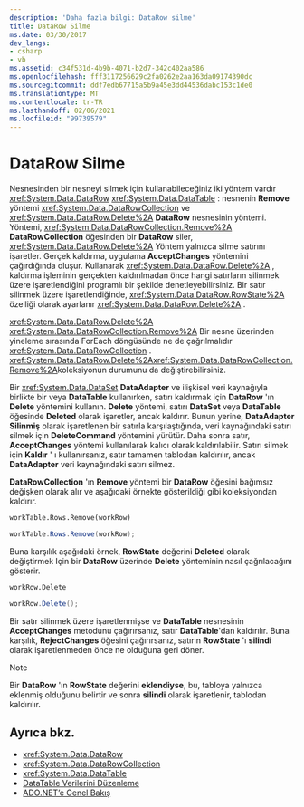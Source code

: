 ```yaml
---
description: 'Daha fazla bilgi: DataRow silme'
title: DataRow Silme
ms.date: 03/30/2017
dev_langs:
- csharp
- vb
ms.assetid: c34f531d-4b9b-4071-b2d7-342c402aa586
ms.openlocfilehash: fff3117256629c2fa0262e2aa163da09174390dc
ms.sourcegitcommit: ddf7edb67715a5b9a45e3dd44536dabc153c1de0
ms.translationtype: MT
ms.contentlocale: tr-TR
ms.lasthandoff: 02/06/2021
ms.locfileid: "99739579"
---
```

# <a name="datarow-deletion"></a>DataRow Silme

Nesnesinden bir nesneyi silmek için kullanabileceğiniz iki yöntem vardır <xref:System.Data.DataRow> <xref:System.Data.DataTable> : nesnenin **Remove** yöntemi <xref:System.Data.DataRowCollection> ve <xref:System.Data.DataRow.Delete%2A> **DataRow** nesnesinin yöntemi. Yöntemi, <xref:System.Data.DataRowCollection.Remove%2A> **DataRowCollection** öğesinden bir **DataRow** siler, <xref:System.Data.DataRow.Delete%2A> Yöntem yalnızca silme satırını işaretler. Gerçek kaldırma, uygulama **AcceptChanges** yöntemini çağırdığında oluşur. Kullanarak <xref:System.Data.DataRow.Delete%2A> , kaldırma işleminin gerçekten kaldırılmadan önce hangi satırların silinmek üzere işaretlendiğini programlı bir şekilde denetleyebilirsiniz. Bir satır silinmek üzere işaretlendiğinde, <xref:System.Data.DataRow.RowState%2A> özelliği olarak ayarlanır <xref:System.Data.DataRow.Delete%2A> .  
  
 <xref:System.Data.DataRow.Delete%2A> <xref:System.Data.DataRowCollection.Remove%2A> Bir nesne üzerinden yineleme sırasında ForEach döngüsünde ne de çağrılmalıdır <xref:System.Data.DataRowCollection> . <xref:System.Data.DataRow.Delete%2A><xref:System.Data.DataRowCollection.Remove%2A>koleksiyonun durumunu da değiştirebilirsiniz.  
  
 Bir <xref:System.Data.DataSet> **DataAdapter** ve ilişkisel veri kaynağıyla birlikte bir veya **DataTable** kullanırken, satırı kaldırmak için **DataRow** 'ın **Delete** yöntemini kullanın. **Delete** yöntemi, satırı **DataSet** veya **DataTable** öğesinde **Deleted** olarak işaretler, ancak kaldırır. Bunun yerine, **DataAdapter** **Silinmiş** olarak işaretlenen bir satırla karşılaştığında, veri kaynağındaki satırı silmek için **DeleteCommand** yöntemini yürütür. Daha sonra satır, **AcceptChanges** yöntemi kullanılarak kalıcı olarak kaldırılabilir. Satırı silmek için **Kaldır** ' ı kullanırsanız, satır tamamen tablodan kaldırılır, ancak **DataAdapter** veri kaynağındaki satırı silmez.  
  
 **DataRowCollection** 'ın **Remove** yöntemi bir **DataRow** öğesini bağımsız değişken olarak alır ve aşağıdaki örnekte gösterildiği gibi koleksiyondan kaldırır.  
  
```vb  
workTable.Rows.Remove(workRow)  
```  
  
```csharp  
workTable.Rows.Remove(workRow);  
```  
  
 Buna karşılık aşağıdaki örnek, **RowState** değerini **Deleted** olarak değiştirmek Için bir **DataRow** üzerinde **Delete** yönteminin nasıl çağrılacağını gösterir.  
  
```vb  
workRow.Delete  
```  
  
```csharp  
workRow.Delete();  
```  
  
 Bir satır silinmek üzere işaretlenmişse ve **DataTable** nesnesinin **AcceptChanges** metodunu çağırırsanız, satır **DataTable**'dan kaldırılır. Buna karşılık, **RejectChanges** öğesini çağırırsanız, satırın **RowState** 'ı **silindi** olarak işaretlenmeden önce ne olduğuna geri döner.  
  
> [!NOTE]
> Bir **DataRow** 'ın **RowState** değerini **eklendiyse**, bu, tabloya yalnızca eklenmiş olduğunu belirtir ve sonra **silindi** olarak işaretlenir, tablodan kaldırılır.  
  
## <a name="see-also"></a>Ayrıca bkz.

- <xref:System.Data.DataRow>
- <xref:System.Data.DataRowCollection>
- <xref:System.Data.DataTable>
- [DataTable Verilerini Düzenleme](manipulating-data-in-a-datatable.md)
- [ADO.NET’e Genel Bakış](../ado-net-overview.md)
